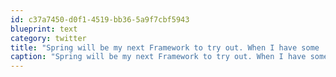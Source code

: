 ```yaml
---
id: c37a7450-d0f1-4519-bb36-5a9f7cbf5943
blueprint: text
category: twitter
title: "Spring will be my next Framework to try out. When I have some 'spare' time. I.e. In 2013"
caption: "Spring will be my next Framework to try out. When I have some 'spare' time. I.e. In 2013"
---
```

